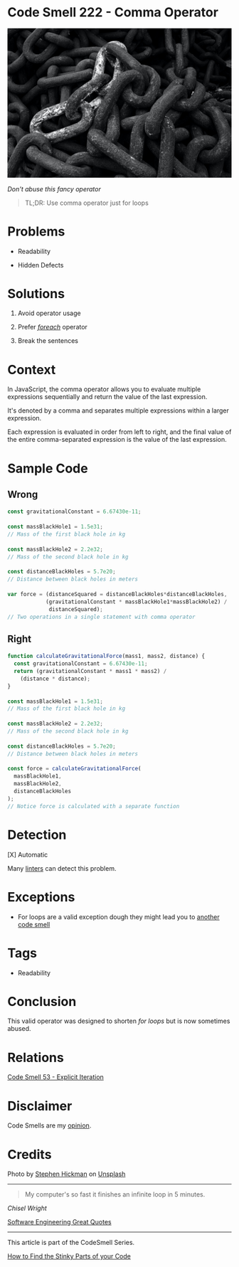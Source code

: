# Code Smell 222 - Comma Operator
            
![Code Smell 222 - Comma Operator](Code%20Smell%20222%20-%20Comma%20Operator.jpg)

*Don't abuse this fancy operator*

> TL;DR: Use comma operator just for loops

# Problems

- Readability

- Hidden Defects

# Solutions

1. Avoid operator usage

2. Prefer *[foreach](https://github.com/mcsee/Software-Design-Articles/tree/main/Articles/Code%20Smells/Code%20Smell%2053%20-%20Explicit%20Iteration/readme.md)* operator

3. Break the sentences

# Context

In JavaScript, the comma operator allows you to evaluate multiple expressions sequentially and return the value of the last expression.

It's denoted by a comma and separates multiple expressions within a larger expression.

Each expression is evaluated in order from left to right, and the final value of the entire comma-separated expression is the value of the last expression.

# Sample Code

## Wrong

<!-- [Gist Url](https://gist.github.com/mcsee/b18abdb155a811f6f3f694b079837330) -->

```javascript
const gravitationalConstant = 6.67430e-11;

const massBlackHole1 = 1.5e31;  
// Mass of the first black hole in kg

const massBlackHole2 = 2.2e32;  
// Mass of the second black hole in kg

const distanceBlackHoles = 5.7e20;  
// Distance between black holes in meters

var force = (distanceSquared = distanceBlackHoles*distanceBlackHoles,
            (gravitationalConstant * massBlackHole1*massBlackHole2) /
             distanceSquared);
// Two operations in a single statement with comma operator
```

## Right

<!-- [Gist Url](https://gist.github.com/mcsee/3a928ca6aa06e70c0f20d40487c6bad9) -->

```javascript
function calculateGravitationalForce(mass1, mass2, distance) {
  const gravitationalConstant = 6.67430e-11;
  return (gravitationalConstant * mass1 * mass2) / 
    (distance * distance);  
}

const massBlackHole1 = 1.5e31; 
// Mass of the first black hole in kg

const massBlackHole2 = 2.2e32; 
// Mass of the second black hole in kg

const distanceBlackHoles = 5.7e20; 
// Distance between black holes in meters

const force = calculateGravitationalForce(
  massBlackHole1,
  massBlackHole2,
  distanceBlackHoles
);
// Notice force is calculated with a separate function
```

# Detection

[X] Automatic 

Many [linters](https://rules.sonarsource.com/javascript/RSPEC-878/) can detect this problem.

# Exceptions

- For loops are a valid exception dough they might lead you to [another code smell](https://github.com/mcsee/Software-Design-Articles/tree/main/Articles/Code%20Smells/Code%20Smell%2053%20-%20Explicit%20Iteration/readme.md)

# Tags

- Readability

# Conclusion

This valid operator was designed to shorten *for loops* but is now sometimes abused.

# Relations

[Code Smell 53 - Explicit Iteration](https://github.com/mcsee/Software-Design-Articles/tree/main/Articles/Code%20Smells/Code%20Smell%2053%20-%20Explicit%20Iteration/readme.md)

# Disclaimer

Code Smells are my [opinion](https://github.com/mcsee/Software-Design-Articles/tree/main/Articles/Blogging/I%20Wrote%20More%20than%2090%20Articles%20on%202021%20Here%20is%20What%20I%20Learned/readme.md).

# Credits
Photo by [Stephen Hickman](https://unsplash.com/@stevo6960) on [Unsplash](https://unsplash.com/photos/YmNrPi4FfLU)
    
* * *

> My computer's so fast it finishes an infinite loop in 5 minutes.

_Chisel Wright_
 
[Software Engineering Great Quotes](https://github.com/mcsee/Software-Design-Articles/tree/main/Articles/Quotes/Software%20Engineering%20Great%20Quotes/readme.md)

* * *

This article is part of the CodeSmell Series.

[How to Find the Stinky Parts of your Code](https://github.com/mcsee/Software-Design-Articles/tree/main/Articles/Code%20Smells/How%20to%20Find%20the%20Stinky%20parts%20of%20your%20Code/readme.md)